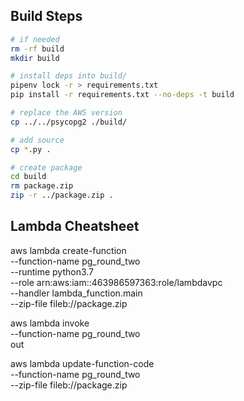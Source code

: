 
## Build Steps

```sh
# if needed
rm -rf build
mkdir build

# install deps into build/
pipenv lock -r > requirements.txt
pip install -r requirements.txt --no-deps -t build

# replace the AWS version
cp ../../psycopg2 ./build/

# add source
cp *.py .

# create package
cd build
rm package.zip
zip -r ../package.zip .
```


## Lambda Cheatsheet

aws lambda create-function \
  --function-name pg_round_two \
  --runtime python3.7 \
  --role arn:aws:iam::463986597363:role/lambdavpc \
  --handler lambda_function.main \
  --zip-file fileb://package.zip


aws lambda invoke \
  --function-name pg_round_two \
   out

aws lambda update-function-code \
  --function-name pg_round_two \
  --zip-file fileb://package.zip
